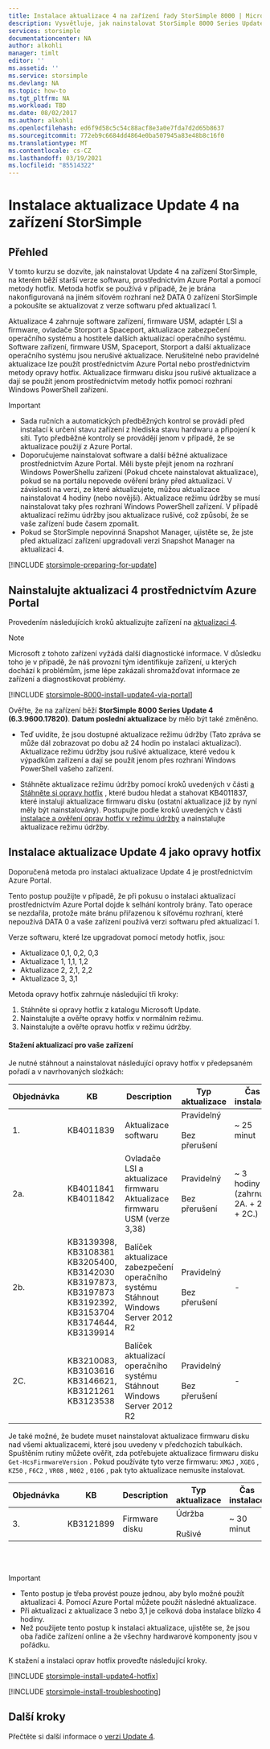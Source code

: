 ```yaml
---
title: Instalace aktualizace 4 na zařízení řady StorSimple 8000 | Microsoft Docs
description: Vysvětluje, jak nainstalovat StorSimple 8000 Series Update 4 na zařízení řady StorSimple 8000.
services: storsimple
documentationcenter: NA
author: alkohli
manager: timlt
editor: ''
ms.assetid: ''
ms.service: storsimple
ms.devlang: NA
ms.topic: how-to
ms.tgt_pltfrm: NA
ms.workload: TBD
ms.date: 08/02/2017
ms.author: alkohli
ms.openlocfilehash: ed6f9d58c5c54c88acf8e3a0e7fda7d2d65b8637
ms.sourcegitcommit: 772eb9c6684dd4864e0ba507945a83e48b8c16f0
ms.translationtype: MT
ms.contentlocale: cs-CZ
ms.lasthandoff: 03/19/2021
ms.locfileid: "85514322"
---
```

# <a name="install-update-4-on-your-storsimple-device"></a>Instalace aktualizace Update 4 na zařízení StorSimple

## <a name="overview"></a>Přehled

V tomto kurzu se dozvíte, jak nainstalovat Update 4 na zařízení StorSimple, na kterém běží starší verze softwaru, prostřednictvím Azure Portal a pomocí metody hotfix. Metoda hotfix se používá v případě, že je brána nakonfigurovaná na jiném síťovém rozhraní než DATA 0 zařízení StorSimple a pokoušíte se aktualizovat z verze softwaru před aktualizací 1.

Aktualizace 4 zahrnuje software zařízení, firmware USM, adaptér LSI a firmware, ovladače Storport a Spaceport, aktualizace zabezpečení operačního systému a hostitele dalších aktualizací operačního systému.  Software zařízení, firmware USM, Spaceport, Storport a další aktualizace operačního systému jsou nerušivé aktualizace. Nerušitelné nebo pravidelné aktualizace lze použít prostřednictvím Azure Portal nebo prostřednictvím metody opravy hotfix. Aktualizace firmwaru disku jsou rušivé aktualizace a dají se použít jenom prostřednictvím metody hotfix pomocí rozhraní Windows PowerShell zařízení.

> [!IMPORTANT]
> * Sada ručních a automatických předběžných kontrol se provádí před instalací k určení stavu zařízení z hlediska stavu hardwaru a připojení k síti. Tyto předběžné kontroly se provádějí jenom v případě, že se aktualizace použijí z Azure Portal.
> * Doporučujeme nainstalovat software a další běžné aktualizace prostřednictvím Azure Portal. Měli byste přejít jenom na rozhraní Windows PowerShellu zařízení (Pokud chcete nainstalovat aktualizace), pokud se na portálu nepovede ověření brány před aktualizací. V závislosti na verzi, ze které aktualizujete, můžou aktualizace nainstalovat 4 hodiny (nebo novější). Aktualizace režimu údržby se musí nainstalovat taky přes rozhraní Windows PowerShell zařízení. V případě aktualizací režimu údržby jsou aktualizace rušivé, což způsobí, že se vaše zařízení bude časem zpomalit.
> * Pokud se StorSimple nepovinná Snapshot Manager, ujistěte se, že jste před aktualizací zařízení upgradovali verzi Snapshot Manager na aktualizaci 4.


[!INCLUDE [storsimple-preparing-for-update](../../includes/storsimple-preparing-for-updates.md)]

## <a name="install-update-4-via-the-azure-portal"></a>Nainstalujte aktualizaci 4 prostřednictvím Azure Portal
Provedením následujících kroků aktualizujte zařízení na [aktualizaci 4](storsimple-update4-release-notes.md).

> [!NOTE]
> Microsoft z tohoto zařízení vyžádá další diagnostické informace. V důsledku toho je v případě, že náš provozní tým identifikuje zařízení, u kterých dochází k problémům, jsme lépe zakázali shromažďovat informace ze zařízení a diagnostikovat problémy. 

[!INCLUDE [storsimple-8000-install-update4-via-portal](../../includes/storsimple-8000-install-update4-via-portal.md)]

Ověřte, že na zařízení běží **StorSimple 8000 Series Update 4 (6.3.9600.17820)**. **Datum poslední aktualizace** by mělo být také změněno.

* Teď uvidíte, že jsou dostupné aktualizace režimu údržby (Tato zpráva se může dál zobrazovat po dobu až 24 hodin po instalaci aktualizací). Aktualizace režimu údržby jsou rušivé aktualizace, které vedou k výpadkům zařízení a dají se použít jenom přes rozhraní Windows PowerShell vašeho zařízení.

* Stáhněte aktualizace režimu údržby pomocí kroků uvedených v části [a Stáhněte si opravy hotfix](#to-download-hotfixes) , které budou hledat a stahovat KB4011837, které instalují aktualizace firmwaru disku (ostatní aktualizace již by nyní měly být nainstalovány). Postupujte podle kroků uvedených v části [instalace a ověření oprav hotfix v režimu údržby](#to-install-and-verify-maintenance-mode-hotfixes) a nainstalujte aktualizace režimu údržby.

## <a name="install-update-4-as-a-hotfix"></a>Instalace aktualizace Update 4 jako opravy hotfix
Doporučená metoda pro instalaci aktualizace Update 4 je prostřednictvím Azure Portal.

Tento postup použijte v případě, že při pokusu o instalaci aktualizací prostřednictvím Azure Portal dojde k selhání kontroly brány. Tato operace se nezdařila, protože máte bránu přiřazenou k síťovému rozhraní, které nepoužívá DATA 0 a vaše zařízení používá verzi softwaru před aktualizací 1.

Verze softwaru, které lze upgradovat pomocí metody hotfix, jsou:

* Aktualizace 0,1, 0,2, 0,3
* Aktualizace 1, 1,1, 1,2
* Aktualizace 2, 2,1, 2,2
* Aktualizace 3, 3,1


Metoda opravy hotfix zahrnuje následující tři kroky:

1. Stáhněte si opravy hotfix z katalogu Microsoft Update.
2. Nainstalujte a ověřte opravy hotfix v normálním režimu.
3. Nainstalujte a ověřte opravu hotfix v režimu údržby.

#### <a name="download-updates-for-your-device"></a>Stažení aktualizací pro vaše zařízení

Je nutné stáhnout a nainstalovat následující opravy hotfix v předepsaném pořadí a v navrhovaných složkách:

| Objednávka | KB | Description | Typ aktualizace | Čas instalace |Nainstalovat do složky|
| --- | --- | --- | --- | --- | --- |
| 1. |KB4011839 |Aktualizace softwaru |Pravidelný <br></br>Bez přerušení |~ 25 minut |FirstOrderUpdate|
| 2a. |KB4011841 <br> KB4011842 |Ovladače LSI a aktualizace firmwaru <br> Aktualizace firmwaru USM (verze 3,38) |Pravidelný <br></br>Bez přerušení |~ 3 hodiny <br> (zahrnuje 2A. + 2B. + 2C.)|SecondOrderUpdate|
| 2b. |KB3139398, KB3108381 <br> KB3205400, KB3142030 <br> KB3197873, KB3197873 <br> KB3192392, KB3153704 <br> KB3174644, KB3139914  |Balíček aktualizace zabezpečení operačního systému <br> Stáhnout Windows Server 2012 R2 |Pravidelný <br></br>Bez přerušení |- |SecondOrderUpdate|
| 2C. |KB3210083, KB3103616 <br> KB3146621, KB3121261 <br> KB3123538 |Balíček aktualizací operačního systému <br> Stáhnout Windows Server 2012 R2 |Pravidelný <br></br>Bez přerušení |- |SecondOrderUpdate|

Je také možné, že budete muset nainstalovat aktualizace firmwaru disku nad všemi aktualizacemi, které jsou uvedeny v předchozích tabulkách. Spuštěním rutiny můžete ověřit, zda potřebujete aktualizace firmwaru disku `Get-HcsFirmwareVersion` . Pokud používáte tyto verze firmwaru: `XMGJ` , `XGEG` , `KZ50` , `F6C2` , `VR08` , `N002` , `0106` , pak tyto aktualizace nemusíte instalovat.

| Objednávka | KB | Description | Typ aktualizace | Čas instalace | Nainstalovat do složky|
| --- | --- | --- | --- | --- | --- |
| 3. |KB3121899 |Firmware disku |Údržba <br></br>Rušivé |~ 30 minut | ThirdOrderUpdate |

<br></br>

> [!IMPORTANT]
> * Tento postup je třeba provést pouze jednou, aby bylo možné použít aktualizaci 4. Pomocí Azure Portal můžete použít následné aktualizace.
> * Při aktualizaci z aktualizace 3 nebo 3,1 je celková doba instalace blízko 4 hodiny.
> * Než použijete tento postup k instalaci aktualizace, ujistěte se, že jsou oba řadiče zařízení online a že všechny hardwarové komponenty jsou v pořádku.

K stažení a instalaci oprav hotfix proveďte následující kroky.

[!INCLUDE [storsimple-install-update4-hotfix](../../includes/storsimple-install-update4-hotfix.md)]

[!INCLUDE [storsimple-install-troubleshooting](../../includes/storsimple-install-troubleshooting.md)]

## <a name="next-steps"></a>Další kroky
Přečtěte si další informace o [verzi Update 4](storsimple-update4-release-notes.md).

